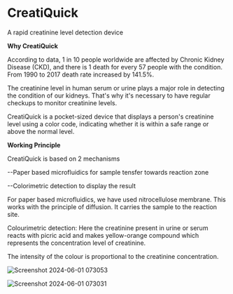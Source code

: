 # CreatiQuick
A rapid creatinine level detection device

****Why CreatiQuick****

According to data, 1 in 10 people worldwide are affected by Chronic Kidney Disease (CKD), and there is 1 death for every 57 people with the condition.
From 1990 to 2017 death rate increased by 141.5%.

The creatinine level in human serum or urine plays a major role in detecting the condition of our kidneys. That's why it's necessary to have regular checkups to monitor creatinine levels.

CreatiQuick is a pocket-sized device that displays a person's creatinine level using a color code, indicating whether it is within a safe range or above the normal level.




****Working Principle****

CreatiQuick is based on 2 mechanisms
    
--Paper based microfluidics for sample tensfer towards reaction zone 

--Colorimetric detection to display the result

For paper based microfluidics, we have used nitrocellulose membrane. This works with the principle of diffusion. It carries the sample to the reaction site.

Colourimetric detection: Here the creatinine present in urine or serum reacts with picric acid and makes yellow-orange compound which represents the concentration level of creatinine.

The intensity of the colour is proportional to the creatinine concentration.

![Screenshot 2024-06-01 073053](https://github.com/arijit-m/CreatiQuick/assets/117001774/426dabc6-fda7-4331-9a84-80704d7d2e22)

![Screenshot 2024-06-01 073031](https://github.com/arijit-m/CreatiQuick/assets/117001774/ce425692-42ec-478c-b22a-38a8667a5a07)


